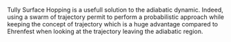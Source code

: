 Tully Surface Hopping is a usefull solution to the adiabatic dynamic. Indeed, using a swarm of trajectory permit to perform a probabilistic approach while keeping the concept of trajectory which is a huge advantage compared to Ehrenfest when looking at the trajectory leaving the adiabatic region. 
